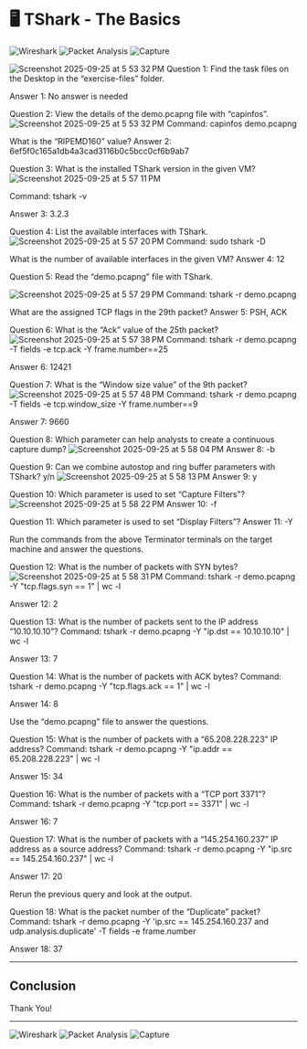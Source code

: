 # 🖥️ TShark - The Basics

![Wireshark](https://img.shields.io/badge/Wireshark-TShark-blue?style=flat-square) ![Packet Analysis](https://img.shields.io/badge/Packet_Analysis-Basics-green?style=flat-square) ![Capture](https://img.shields.io/badge/Capture-Exercises-orange?style=flat-square)

<img src="https://github.com/user-attachments/assets/6db600fe-1d01-4aea-bfa8-27bfcdd9807a" alt="Screenshot 2025-09-25 at 5 53 32 PM" style="max-width:100%; height:auto;" />
Question 1: Find the task files on the Desktop in the “exercise-files” folder.

Answer 1: No answer is needed

Question 2: View the details of the demo.pcapng file with “capinfos”.
<img src="https://github.com/user-attachments/assets/39115196-3494-441c-b138-ef886269cd4c" alt="Screenshot 2025-09-25 at 5 53 32 PM" style="max-width:100%; height:auto;" />
Command:
capinfos demo.pcapng

What is the “RIPEMD160” value?
Answer 2: 6ef5f0c165a1db4a3cad3116b0c5bcc0cf6b9ab7

Question 3: What is the installed TShark version in the given VM?
<img src="https://github.com/user-attachments/assets/8dcd7aad-269a-4e02-9c30-dc68748e69f3" alt="Screenshot 2025-09-25 at 5 57 11 PM" style="max-width:100%; height:auto;" />

Command:
tshark -v

Answer 3: 3.2.3

Question 4: List the available interfaces with TShark.
<img src="https://github.com/user-attachments/assets/deb46e45-fc33-4e39-9192-50a5336b31d5" alt="Screenshot 2025-09-25 at 5 57 20 PM" style="max-width:100%; height:auto;" />
Command:
sudo tshark -D

What is the number of available interfaces in the given VM?
Answer 4: 12

Question 5: Read the “demo.pcapng” file with TShark.

<img src="https://github.com/user-attachments/assets/bcf4acb7-ad21-4903-a7d6-636ce73cd50a" alt="Screenshot 2025-09-25 at 5 57 29 PM" style="max-width:100%; height:auto;" />
Command:
tshark -r demo.pcapng

What are the assigned TCP flags in the 29th packet?
Answer 5: PSH, ACK

Question 6: What is the “Ack” value of the 25th packet?
<img src="https://github.com/user-attachments/assets/7221fe88-7db4-40f0-b42a-26f9947cc86f" alt="Screenshot 2025-09-25 at 5 57 38 PM" style="max-width:100%; height:auto;" />
Command:
tshark -r demo.pcapng -T fields -e tcp.ack -Y frame.number==25

Answer 6: 12421

Question 7: What is the “Window size value” of the 9th packet?
<img src="https://github.com/user-attachments/assets/c5eb9ef3-c381-471d-a521-87479a807702" alt="Screenshot 2025-09-25 at 5 57 48 PM" style="max-width:100%; height:auto;" />
Command:
tshark -r demo.pcapng -T fields -e tcp.window_size -Y frame.number==9

Answer 7: 9660

Question 8: Which parameter can help analysts to create a continuous capture dump?
<img src="https://github.com/user-attachments/assets/7daa536d-8aa1-4593-83cd-84d0ad00d18f" alt="Screenshot 2025-09-25 at 5 58 04 PM" style="max-width:100%; height:auto;" />
Answer 8: -b

Question 9: Can we combine autostop and ring buffer parameters with TShark? y/n
<img src="https://github.com/user-attachments/assets/77ecfa41-04d6-4341-99e3-dbb5714a30e0" alt="Screenshot 2025-09-25 at 5 58 13 PM" style="max-width:100%; height:auto;" />
Answer 9: y

Question 10: Which parameter is used to set “Capture Filters”?
<img src="https://github.com/user-attachments/assets/ab5a1267-6eec-4ebd-a306-114c68ad9f93" alt="Screenshot 2025-09-25 at 5 58 22 PM" style="max-width:100%; height:auto;" />
Answer 10: -f

Question 11: Which parameter is used to set “Display Filters”?
Answer 11: -Y

Run the commands from the above Terminator terminals on the target machine and answer the questions.

Question 12: What is the number of packets with SYN bytes?
<img src="https://github.com/user-attachments/assets/3a289bae-580c-4628-b4d8-7736a1d260c4" alt="Screenshot 2025-09-25 at 5 58 31 PM" style="max-width:100%; height:auto;" />
Command:
tshark -r demo.pcapng -Y "tcp.flags.syn == 1" | wc -l

Answer 12: 2

Question 13: What is the number of packets sent to the IP address “10.10.10.10”?
Command:
tshark -r demo.pcapng -Y "ip.dst == 10.10.10.10" | wc -l

Answer 13: 7

Question 14: What is the number of packets with ACK bytes?
Command:
tshark -r demo.pcapng -Y "tcp.flags.ack == 1" | wc -l

Answer 14: 8

Use the “demo.pcapng” file to answer the questions.

Question 15: What is the number of packets with a “65.208.228.223” IP address?
Command:
tshark -r demo.pcapng -Y "ip.addr == 65.208.228.223" | wc -l

Answer 15: 34

Question 16: What is the number of packets with a “TCP port 3371”?
Command:
tshark -r demo.pcapng -Y "tcp.port == 3371" | wc -l

Answer 16: 7

Question 17: What is the number of packets with a “145.254.160.237” IP address as a source address?
Command:
tshark -r demo.pcapng -Y "ip.src == 145.254.160.237" | wc -l

Answer 17: 20

Rerun the previous query and look at the output.

Question 18: What is the packet number of the “Duplicate” packet?
Command:
tshark -r demo.pcapng -Y 'ip.src == 145.254.160.237 and udp.analysis.duplicate' -T fields -e frame.number

Answer 18: 37

---

## Conclusion
Thank You!  

---

![Wireshark](https://img.shields.io/badge/Wireshark-TShark-blue?style=flat-square) ![Packet Analysis](https://img.shields.io/badge/Packet_Analysis-Basics-green?style=flat-square) ![Capture](https://img.shields.io/badge/Capture-Exercises-orange?style=flat-square)


